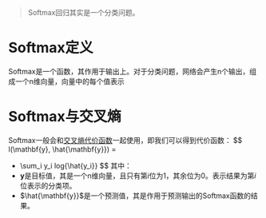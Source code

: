 > Softmax回归其实是一个分类问题。

# Softmax定义
Softmax是一个函数，其作用于输出上。对于分类问题，网络会产生n个输出，组成一个n维向量，向量中的每个值表示


# Softmax与交叉熵
Softmax一般会和[交叉熵代价函数](交叉熵代价函数.md)一起使用，即我们可以得到代价函数：
$$
l(\mathbf{y}, \hat{\mathbf{y}}) = 
- \sum_i y_i log{\hat{y_i}}
$$
其中：
- $\mathbf{y}$是目标值，其是一个n维向量，且只有第$i$位为1，其余位为0。表示结果为第$i$位表示的分类项。
- $\hat{\mathbf{y}}$是一个预测值，其是作用于预测输出的Softmax函数的结果。